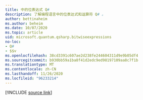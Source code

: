 ```yaml
---
title: 中的位表达式 Q#
description: 了解编程语言中的位表达式和运算符 Q# 。
author: bettinaheim
ms.author: beheim
ms.date: 10/07/2020
ms.topic: article
uid: microsoft.quantum.qsharp.bitwiseexpressions
no-loc:
- Q#
- $$v
ms.openlocfilehash: 38cd3391c607ae2d238fe244604311d9e9b05df4
ms.sourcegitcommit: b930bb59a1ba8f41d2edc9ed98197109aa8c7f1b
ms.translationtype: MT
ms.contentlocale: zh-CN
ms.lasthandoff: 11/26/2020
ms.locfileid: "96233214"
---
```

<!---
# Bitwise expressions in Q#
-->

[!INCLUDE [source link](~/includes/qsharp-language/Specifications/Language/3_Expressions/BitwiseExpressions.md)]

